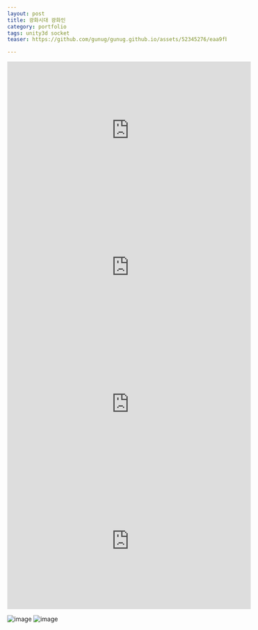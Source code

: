 ```yaml
---
layout: post
title: 광화시대 광화인
category: portfolio
tags: unity3d socket
teaser: https://github.com/gunug/gunug.github.io/assets/52345276/eaa9fb62-5615-47b8-807f-6a99528ea6fd

---
```


<iframe width="560" height="315" src="https://www.youtube.com/embed/Nf7V2376tZI?si=fcv9Obhj5Lthel2h" title="YouTube video player" frameborder="0" allow="accelerometer; autoplay; clipboard-write; encrypted-media; gyroscope; picture-in-picture; web-share" allowfullscreen></iframe>
<iframe width="560" height="315" src="https://www.youtube.com/embed/CUjT3rXZMOI?si=E3gh_MP27ptbjz1Q" title="YouTube video player" frameborder="0" allow="accelerometer; autoplay; clipboard-write; encrypted-media; gyroscope; picture-in-picture; web-share" allowfullscreen></iframe>
<iframe width="560" height="315" src="https://www.youtube.com/embed/jybeOkA2uBQ?si=dA2MdzaIW1AQtPAG" title="YouTube video player" frameborder="0" allow="accelerometer; autoplay; clipboard-write; encrypted-media; gyroscope; picture-in-picture; web-share" allowfullscreen></iframe>
<iframe width="560" height="315" src="https://www.youtube.com/embed/c74Wf8sFx7w?si=DStXyuYPrCetrv_y" title="YouTube video player" frameborder="0" allow="accelerometer; autoplay; clipboard-write; encrypted-media; gyroscope; picture-in-picture; web-share" allowfullscreen></iframe>

![image](https://github.com/gunug/gunug.github.io/assets/52345276/0a5a4284-753e-4048-aea6-956969d13b05)
![image](https://github.com/gunug/gunug.github.io/assets/52345276/f2d48c20-05d2-4404-8c51-fac77191bd7a)
